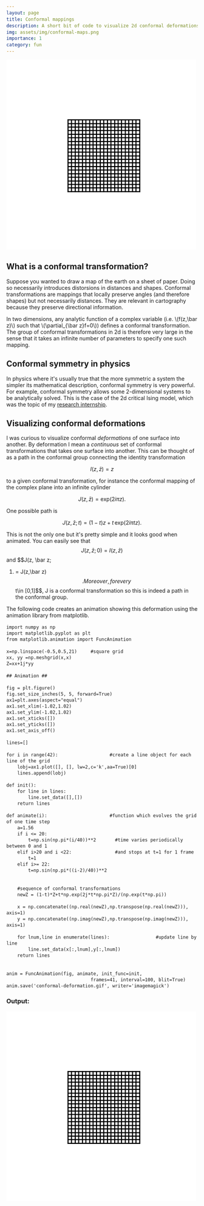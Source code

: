 ```yaml
---
layout: page
title: Conformal mappings
description: A short bit of code to visualize 2d conformal deformations
img: assets/img/conformal-maps.png
importance: 1
category: fun
---
```


![conformal transformation of a square into a cylinder](/assets/img/conformal-deformation.gif)

## What is a conformal transformation?

Suppose you wanted to draw a map of the earth on a sheet of paper. Doing so necessarily introduces distorsions in distances and shapes. Conformal 
transformations are mappings that locally preserve angles (and therefore shapes) but not necessarily distances. They are relevant in cartography because they 
preserve directional information.  

In two dimensions, any analytic function of a complex variable (i.e. \\(f(z,\bar z)\\) such that \\(\partial_{\bar z}f=0\\)) defines a conformal 
transformation. 
The group of conformal transformations in 2d is therefore very large in the sense that it takes an infinite number of parameters to specify one such mapping.

## Conformal symmetry in physics

In physics where it's usually true that the more symmetric a system the simpler its mathematical description, conformal symmetry is very powerful. For example, 
conformal symmetry allows some 2-dimensional systems to be analytically solved. This is the case of the 2d critical Ising model, which was the topic of my 
[research internship](/assets/pdf/internship-report-2020.pdf). 

## Visualizing conformal deformations

I was curious to visualize conformal *deformations* of one surface into another. By deformation I mean a *continuous* set 
of conformal transformations that takes one surface into another. This can be thought of as a path in the conformal group connecting the identity 
transformation 

$$ I(z,\bar z) = z $$

to a given conformal transformation, for instance the conformal mapping of the complex plane into an infinite cylinder

$$J(z,\bar z) = \text{exp}(2i\pi z).$$

One possible path is 

$$ J(z,\bar z;t) = (1-t)z+t\,\text{exp}(2i\pi tz). $$

This is not the only one but it's pretty simple and it looks good when animated. You can easily see that $$J(z,\bar z;0) = I(z,\bar z)$$ and $$J(z, \bar z; 
1) = J(z,\bar z)$$. Moreover, for every $$t\in [0,1]$$, J is a conformal transformation so this is indeed a path in the conformal group.

The following code creates an animation showing this deformation using the animation library from matplotlib. 

```
import numpy as np
import matplotlib.pyplot as plt
from matplotlib.animation import FuncAnimation

x=np.linspace(-0.5,0.5,21)     #square grid
xx, yy =np.meshgrid(x,x)
Z=xx+1j*yy

## Animation ##

fig = plt.figure()
fig.set_size_inches(5, 5, forward=True)
ax1=plt.axes(aspect="equal")
ax1.set_xlim(-1.02,1.02)
ax1.set_ylim(-1.02,1.02)
ax1.set_xticks([])
ax1.set_yticks([])
ax1.set_axis_off()

lines=[]

for i in range(42):                   #create a line object for each line of the grid
    lobj=ax1.plot([], [], lw=2,c='k',aa=True)[0]
    lines.append(lobj)

def init():
    for line in lines:
        line.set_data([],[])
    return lines

def animate(i):                       #function which evolves the grid of one time step
    a=1.56
    if i <= 20:
        t=np.sin(np.pi*(i/40))**2       #time varies periodically between 0 and 1
    elif i>20 and i <22:                #and stops at t=1 for 1 frame
        t=1
    elif i>= 22:
        t=np.sin(np.pi*((i-2)/40))**2


	#sequence of conformal transformations
    newZ = (1-t)*Z+t*np.exp(2j*t*np.pi*Z)/(np.exp(t*np.pi))  
    
    x = np.concatenate((np.real(newZ),np.transpose(np.real(newZ))), axis=1)
    y = np.concatenate((np.imag(newZ),np.transpose(np.imag(newZ))), axis=1)

    for lnum,line in enumerate(lines):                 #update line by line
        line.set_data(x[:,lnum],y[:,lnum])               
    return lines


anim = FuncAnimation(fig, animate, init_func=init,
                               frames=41, interval=100, blit=True)
anim.save('conformal-deformation.gif', writer='imagemagick')

```

### Output:

![conformal transformation of a flat sheet into a cylinder](/assets/img/conformal-deformation.gif)
